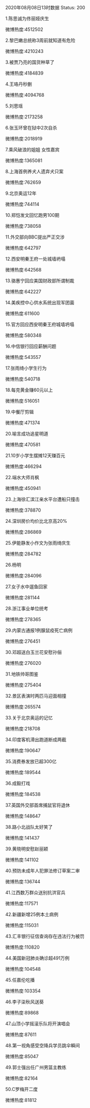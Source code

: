 2020年08月08日13时数据
Status: 200

1.陈思诚为佟丽娅庆生

微博热度:4512502

2.黎巴嫩总统称3周前就知道有危险

微博热度:4210243

3.被贾乃亮的国货种草了

微博热度:4184839

4.王珞丹秒删

微博热度:4094768

5.刘思瑶

微博热度:2173258

6.张玉环曾在狱中2次自杀

微博热度:2018919

7.乘风破浪的姐姐 女性嘉宾

微博热度:1365081

8.上海首例养犬人遗弃犬只案

微博热度:762659

9.北京奥运12年

微博热度:744114

10.郑恺发文回忆跑男100期

微博热度:738058

11.外交部向BBC提出严正交涉

微博热度:642797

12.西安明秦王府一处城墙坍塌

微博热度:642568

13.骆惠宁回应美国财政部所谓制裁

微博热度:642227

14.美疾控中心供水系统出现军团菌

微博热度:611600

15.官方回应西安明秦王府城墙坍塌

微博热度:580348

16.中信银行回应薪酬问题

微博热度:543557

17.张雨绮小学生行为

微博热度:540718

18.每克黄金赚60元以上

微博热度:516051

19.中餐厅剪辑

微博热度:471374

20.喻言成功追星明道

微博热度:470581

21.10岁小学生摆摊12天赚百元

微博热度:466294

22.端水大师肖枫

微博热度:450941

23.上海徐汇滨江亲水平台遭船只撞击

微博热度:378870

24.深圳房价均价比北京高20%

微博热度:286869

25.伊能静发小作文为张雨绮庆生

微博热度:284782

26.杨明

微博热度:284096

27.女子水中遛鱼回家

微博热度:281144

28.浙江事业单位统考

微博热度:278365

29.内蒙古通报1例腺鼠疫死亡病例

微博热度:276451

30.邓超送白玉兰花安慰孙俪

微博热度:276020

31.地铁帅哥图鉴

微博热度:275404

32.景区表演时两匹马迎面相撞

微博热度:265574

33.关于北京奥运的记忆

微博热度:218708

34.印度客机滑出跑道断成两截

微博热度:190647

35.消费券发放已超300亿

微博热度:189544

36.成毅打戏

微博热度:184538

37.英国外交部首席捕鼠官将退休

微博热度:148647

38.路小北战队太好笑了

微博热度:141437

39.黄晓明安慰赵丽颖

微博热度:141102

40.预防未成年人犯罪法修订草案二审

微博热度:136744

41.江西数万群众送别抗洪官兵

微博热度:117571

42.新疆新增25例本土病例

微博热度:115031

43.汇丰银行征信查询存在违法行为被罚

微博热度:110820

44.美国新冠肺炎确诊超491万例

微博热度:104548

45.任嘉伦吃播

微博热度:103354

46.李子柒秋风送葵

微博热度:89868

47.山顶小学摇滚乐队将开演唱会

微博热度:87611

48.第一视角感受空降兵学员跳伞瞬间

微博热度:85047

49.郭士强出任广州男篮主教练

微博热度:82164

50.C罗梅开二度

微博热度:81812

